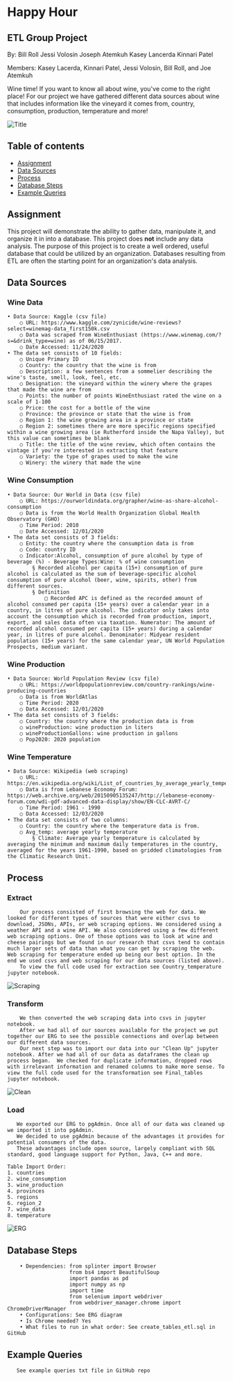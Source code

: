 # Happy Hour
## ETL Group Project
By:
Bill Roll
Jessi Volosin
Joseph Atemkuh
Kasey Lancerda
Kinnari Patel


Members: Kasey Lacerda, Kinnari Patel, Jessi Volosin, Bill Roll, and Joe Atemkuh

Wine time! If you want to know all about wine, you've come to the right place! For our project we have gathered different data sources about wine that includes information like the vineyard it comes from, country, consumption, production, temperature and more!

![Title](Images/hh1.png)

## Table of contents
* [Assignment](#assignment)
* [Data Sources](#data_sources)
* [Process](#process)
* [Database Steps](#database_steps)
* [Example Queries](#example_queries)



## Assignment
This project will demonstrate the ability to gather data, manipulate it, and organize it in into a database. This project does **not** include any data analysis. The purpose of this project is to create a well ordered, useful database that could be utilized by an organization. Databases resulting from ETL are often the starting point for an organization's data analysis.

## Data Sources

### Wine Data  

	• Data Source: Kaggle (csv file)  
		○ URL: https://www.kaggle.com/zynicide/wine-reviews?select=winemag-data_first150k.csv  
		○ Data was scraped from WineEnthusiast (https://www.winemag.com/?s=&drink_type=wine) as of 06/15/2017.  
		○ Date Accessed: 11/24/2020  
	• The data set consists of 10 fields:  
		○ Unique Primary ID  
		○ Country: the country that the wine is from  
		○ Description: a few sentences from a sommelier describing the wine's taste, smell, look, feel, etc.  
		○ Designation: the vineyard within the winery where the grapes that made the wine are from  
		○ Points: the number of points WineEnthusiast rated the wine on a scale of 1-100  
		○ Price: the cost for a bottle of the wine  
		○ Province: the province or state that the wine is from  
		○ Region 1: the wine growing area in a province or state  
		○ Region 2: sometimes there are more specific regions specified within a wine growing area (ie Rutherford inside the Napa Valley), but this value can sometimes be blank  
		○ Title: the title of the wine review, which often contains the vintage if you're interested in extracting that feature  
		○ Variety: the type of grapes used to make the wine  
		○ Winery: the winery that made the wine    
		

### Wine Consumption     
	• Data Source: Our World in Data (csv file)      
		○ URL: https://ourworldindata.org/grapher/wine-as-share-alcohol-consumption      
		○ Data is from the World Health Organization Global Health Observatory (GHO)      
		○ Time Period: 2010      
		○ Date Accessed: 12/01/2020      
	• The data set consists of 3 fields:      
		○ Entity: the country where the consumption data is from    
		○ Code: country ID    
		○ Indicator:Alcohol, consumption of pure alcohol by type of beverage (%) - Beverage Types:Wine: % of wine consumption    
			§ Recorded alcohol per capita (15+) consumption of pure alcohol is calculated as the sum of beverage-specific alcohol consumption of pure alcohol (beer, wine, spirits, other) from different sources.    
			§ Definition
				□ Recorded APC is defined as the recorded amount of alcohol consumed per capita (15+ years) over a calendar year in a country, in litres of pure alcohol. The indicator only takes into account the consumption which is recorded from production, import, export, and sales data often via taxation. Numerator: The amount of recorded alcohol consumed per capita (15+ years) during a calendar year, in litres of pure alcohol. Denominator: Midyear resident population (15+ years) for the same calendar year, UN World Population Prospects, medium variant.    


### Wine Production  
	• Data Source: World Population Review (csv file)  
		○ URL: https://worldpopulationreview.com/country-rankings/wine-producing-countries   
		○ Data is from WorldAtlas  
		○ Time Period: 2020  
		○ Data Accessed: 12/01/2020  
	• The data set consists of 3 fields:  
		○ Country: the country where the production data is from  
		○ wineProduction: wine production in liters  
		○ wineProductionGallons: wine production in gallons  
		○ Pop2020: 2020 population  

### Wine Temperature  
	• Data Source: Wikipedia (web scraping)  
		○ URL: https://en.wikipedia.org/wiki/List_of_countries_by_average_yearly_temperature  
		○ Data is from Lebanese Economy Forum: https://web.archive.org/web/20150905135247/http://lebanese-economy-forum.com/wdi-gdf-advanced-data-display/show/EN-CLC-AVRT-C/  
		○ Time Period: 1961 - 1990  
		○ Data Accessed: 12/03/2020  
	• The data set consists of two columns:  
		○ Country: the country where the temperature data is from.  
		○ Avg_temp: average yearly temperature  
			§ Climate: Average yearly temperature is calculated by averaging the minimum and maximum daily temperatures in the country, averaged for the years 1961-1990, based on gridded climatologies from the Climatic Research Unit.  

## Process  
  
   ### Extract  

        Our process consisted of first browsing the web for data. We looked for different types of sources that were either csvs to download, JSONs, APIs, or web scraping options. We considered using a weather API and a wine API. We also considered using a few different web scraping options. One of those options was to look at wine and cheese pairings but we found in our research that csvs tend to contain much larger sets of data than what you can get by scraping the web. Web scraping for temperature ended up being our best option. In the end we used csvs and web scraping for our data sources (listed above).  
        To view the full code used for extraction see Country_temperature jupyter notebook.  

![Scraping](Images/web_scraping_code.JPG)  

   ### Transform  
  
        We then converted the web scraping data into csvs in jupyter notebook.      
        After we had all of our sources available for the project we put together our ERG to see the possible connections and overlap between our different data sources.   
        Our next step was to import our data into our "Clean Up" jupyter notebook. After we had all of our data as dataframes the clean up process began.  We checked for duplicate information, dropped rows with irrelevant information and renamed columns to make more sense. To view the full code used for the transformation see Final_tables jupyter notebook.  

![Clean](Images/clean_up.PNG)   
          
  
   ### Load  
       
       We exported our ERG to pgAdmin. Once all of our data was cleaned up we imported it into pgAdmin.  
       We decided to use pgAdmin because of the advantages it provides for potential consumers of the data.  
       These advantages include open source, largely compliant with SQL standard, good language support for Python, Java, C++ and more. 

	Table Import Order:
	1. countries
	2. wine_consumption
	3. wine_production
	4. provinces
	5. regions
	6. region_2
	7. wine_data
	8. temperature  
         

![ERG](Images/ERD_diagram.png)  

## Database Steps  
        • Dependencies: from splinter import Browser  
                        from bs4 import BeautifulSoup  
                        import pandas as pd  
                        import numpy as np  
                        import time  
                        from selenium import webdriver  
                        from webdriver_manager.chrome import ChromeDriverManager  
        • Configurations: See ERG diagram
        • Is Chrome needed? Yes
        • What files to run in what order: See create_tables_etl.sql in GitHub
       

## Example Queries  
       See example queries txt file in GitHub repo
  


   
           
